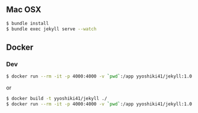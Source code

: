 ## Mac OSX

```bash
$ bundle install
$ bundle exec jekyll serve --watch
```

## Docker

### Dev

```bash
$ docker run --rm -it -p 4000:4000 -v `pwd`:/app yyoshiki41/jekyll:1.0 bash -c "bundle install; bundle exec jekyll serve --watch --incremental --force_polling -H 0.0.0.0"
```

or

```bash
$ docker build -t yyoshiki41/jekyll ./
$ docker run --rm -it -p 4000:4000 -v `pwd`:/app yyoshiki41/jekyll:1.0
```

